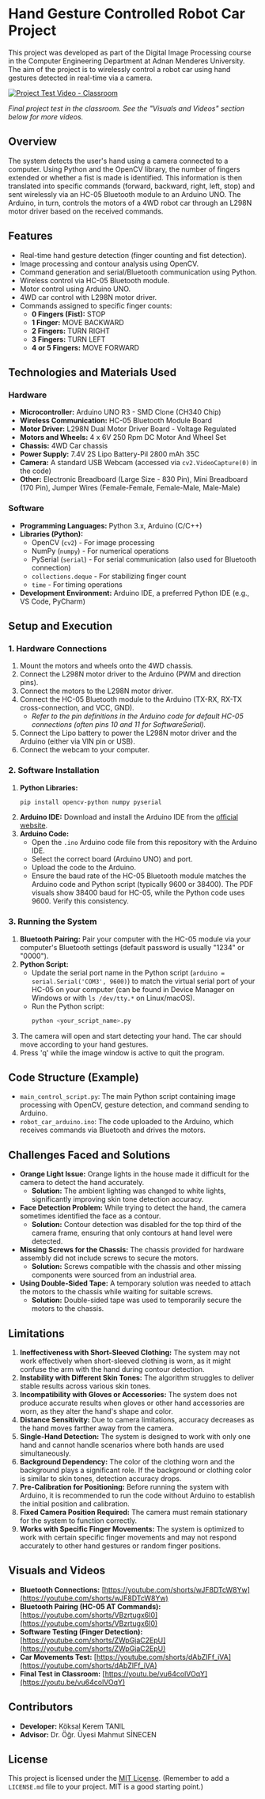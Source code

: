 # Hand Gesture Controlled Robot Car Project

This project was developed as part of the Digital Image Processing course in the Computer Engineering Department at Adnan Menderes University. The aim of the project is to wirelessly control a robot car using hand gestures detected in real-time via a camera.

[![Project Test Video - Classroom](https://img.youtube.com/vi/vu64colVOqY/0.jpg)](https://youtu.be/vu64colVOqY)

*Final project test in the classroom. See the "Visuals and Videos" section below for more videos.*

## Overview

The system detects the user's hand using a camera connected to a computer. Using Python and the OpenCV library, the number of fingers extended or whether a fist is made is identified. This information is then translated into specific commands (forward, backward, right, left, stop) and sent wirelessly via an HC-05 Bluetooth module to an Arduino UNO. The Arduino, in turn, controls the motors of a 4WD robot car through an L298N motor driver based on the received commands.

## Features

*   Real-time hand gesture detection (finger counting and fist detection).
*   Image processing and contour analysis using OpenCV.
*   Command generation and serial/Bluetooth communication using Python.
*   Wireless control via HC-05 Bluetooth module.
*   Motor control using Arduino UNO.
*   4WD car control with L298N motor driver.
*   Commands assigned to specific finger counts:
    *   **0 Fingers (Fist):** STOP
    *   **1 Finger:** MOVE BACKWARD
    *   **2 Fingers:** TURN RIGHT
    *   **3 Fingers:** TURN LEFT
    *   **4 or 5 Fingers:** MOVE FORWARD

## Technologies and Materials Used

### Hardware
*   **Microcontroller:** Arduino UNO R3 - SMD Clone (CH340 Chip)
*   **Wireless Communication:** HC-05 Bluetooth Module Board
*   **Motor Driver:** L298N Dual Motor Driver Board - Voltage Regulated
*   **Motors and Wheels:** 4 x 6V 250 Rpm DC Motor And Wheel Set
*   **Chassis:** 4WD Car chassis
*   **Power Supply:** 7.4V 2S Lipo Battery-Pil 2800 mAh 35C
*   **Camera:** A standard USB Webcam (accessed via `cv2.VideoCapture(0)` in the code)
*   **Other:** Electronic Breadboard (Large Size - 830 Pin), Mini Breadboard (170 Pin), Jumper Wires (Female-Female, Female-Male, Male-Male)

### Software
*   **Programming Languages:** Python 3.x, Arduino (C/C++)
*   **Libraries (Python):**
    *   OpenCV (`cv2`) - For image processing
    *   NumPy (`numpy`) - For numerical operations
    *   PySerial (`serial`) - For serial communication (also used for Bluetooth connection)
    *   `collections.deque` - For stabilizing finger count
    *   `time` - For timing operations
*   **Development Environment:** Arduino IDE, a preferred Python IDE (e.g., VS Code, PyCharm)

## Setup and Execution

### 1. Hardware Connections
1.  Mount the motors and wheels onto the 4WD chassis.
2.  Connect the L298N motor driver to the Arduino (PWM and direction pins).
3.  Connect the motors to the L298N motor driver.
4.  Connect the HC-05 Bluetooth module to the Arduino (TX-RX, RX-TX cross-connection, and VCC, GND).
    *   *Refer to the pin definitions in the Arduino code for default HC-05 connections (often pins 10 and 11 for SoftwareSerial).*
5.  Connect the Lipo battery to power the L298N motor driver and the Arduino (either via VIN pin or USB).
6.  Connect the webcam to your computer.

### 2. Software Installation
1.  **Python Libraries:**
    ```bash
    pip install opencv-python numpy pyserial
    ```
2.  **Arduino IDE:** Download and install the Arduino IDE from the [official website](https://www.arduino.cc/en/software).
3.  **Arduino Code:**
    *   Open the `.ino` Arduino code file from this repository with the Arduino IDE.
    *   Select the correct board (Arduino UNO) and port.
    *   Upload the code to the Arduino.
    *   Ensure the baud rate of the HC-05 Bluetooth module matches the Arduino code and Python script (typically 9600 or 38400). The PDF visuals show 38400 baud for HC-05, while the Python code uses 9600. Verify this consistency.

### 3. Running the System
1.  **Bluetooth Pairing:** Pair your computer with the HC-05 module via your computer's Bluetooth settings (default password is usually "1234" or "0000").
2.  **Python Script:**
    *   Update the serial port name in the Python script (`arduino = serial.Serial('COM3', 9600)`) to match the virtual serial port of your HC-05 on your computer (can be found in Device Manager on Windows or with `ls /dev/tty.*` on Linux/macOS).
    *   Run the Python script:
        ```bash
        python <your_script_name>.py
        ```
3.  The camera will open and start detecting your hand. The car should move according to your hand gestures.
4.  Press 'q' while the image window is active to quit the program.

## Code Structure (Example)

*   `main_control_script.py`: The main Python script containing image processing with OpenCV, gesture detection, and command sending to Arduino.
*   `robot_car_arduino.ino`: The code uploaded to the Arduino, which receives commands via Bluetooth and drives the motors.

## Challenges Faced and Solutions

*   **Orange Light Issue:** Orange lights in the house made it difficult for the camera to detect the hand accurately.
    *   **Solution:** The ambient lighting was changed to white lights, significantly improving skin tone detection accuracy.
*   **Face Detection Problem:** While trying to detect the hand, the camera sometimes identified the face as a contour.
    *   **Solution:** Contour detection was disabled for the top third of the camera frame, ensuring that only contours at hand level were detected.
*   **Missing Screws for the Chassis:** The chassis provided for hardware assembly did not include screws to secure the motors.
    *   **Solution:** Screws compatible with the chassis and other missing components were sourced from an industrial area.
*   **Using Double-Sided Tape:** A temporary solution was needed to attach the motors to the chassis while waiting for suitable screws.
    *   **Solution:** Double-sided tape was used to temporarily secure the motors to the chassis.

## Limitations

1.  **Ineffectiveness with Short-Sleeved Clothing:** The system may not work effectively when short-sleeved clothing is worn, as it might confuse the arm with the hand during contour detection.
2.  **Instability with Different Skin Tones:** The algorithm struggles to deliver stable results across various skin tones.
3.  **Incompatibility with Gloves or Accessories:** The system does not produce accurate results when gloves or other hand accessories are worn, as they alter the hand's shape and color.
4.  **Distance Sensitivity:** Due to camera limitations, accuracy decreases as the hand moves farther away from the camera.
5.  **Single-Hand Detection:** The system is designed to work with only one hand and cannot handle scenarios where both hands are used simultaneously.
6.  **Background Dependency:** The color of the clothing worn and the background plays a significant role. If the background or clothing color is similar to skin tones, detection accuracy drops.
7.  **Pre-Calibration for Positioning:** Before running the system with Arduino, it is recommended to run the code without Arduino to establish the initial position and calibration.
8.  **Fixed Camera Position Required:** The camera must remain stationary for the system to function correctly.
9.  **Works with Specific Finger Movements:** The system is optimized to work with certain specific finger movements and may not respond accurately to other hand gestures or random finger positions.

## Visuals and Videos

*   **Bluetooth Connections:** [https://youtube.com/shorts/wJF8DTcW8Yw](https://youtube.com/shorts/wJF8DTcW8Yw)
*   **Bluetooth Pairing (HC-05 AT Commands):** [https://youtube.com/shorts/VBzrtugx6I0](https://youtube.com/shorts/VBzrtugx6I0)
*   **Software Testing (Finger Detection):** [https://youtube.com/shorts/ZWpGjaC2EpU](https://youtube.com/shorts/ZWpGjaC2EpU)
*   **Car Movements Test:** [https://youtube.com/shorts/dAbZIFf_iVA](https://youtube.com/shorts/dAbZIFf_iVA)
*   **Final Test in Classroom:** [https://youtu.be/vu64colVOqY](https://youtu.be/vu64colVOqY)

## Contributors

*   **Developer:** Köksal Kerem TANIL
*   **Advisor:** Dr. Öğr. Üyesi Mahmut SİNECEN

## License

This project is licensed under the [MIT License](LICENSE.md). (Remember to add a `LICENSE.md` file to your project. MIT is a good starting point.)
